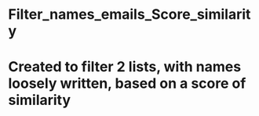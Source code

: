 # Filter_names_emails_Score_similarity
# Created to filter 2 lists, with  names loosely written, based on a score of similarity
